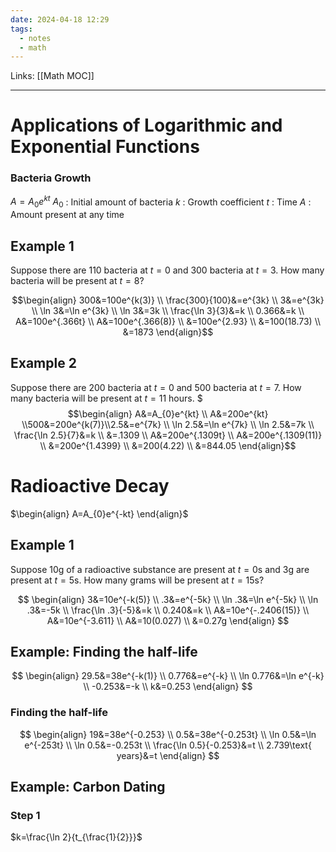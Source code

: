```yaml
---
date: 2024-04-18 12:29
tags:
  - notes
  - math
---
```

Links: [[Math MOC]]

---

# Applications of Logarithmic and Exponential Functions

### Bacteria Growth
$A=A_{0}e^{kt}$
$A_{0}$ : Initial amount of bacteria
$k$ : Growth coefficient
$t$ : Time
$A$ : Amount present at any time
## Example 1 
Suppose there are 110 bacteria at $t=0$ and 300 bacteria at $t=3$. How many bacteria will be present at $t=8$?

$$\begin{align} 300&=100e^{k(3)} \\ \frac{300}{100}&=e^{3k} \\ 3&=e^{3k} \\ \ln 3&=\ln e^{3k} \\ \ln 3&=3k \\ \frac{\ln 3}{3}&=k \\ 0.366&=k \\ A&=100e^{.366t} \\ A&=100e^{.366(8)} \\ &=100e^{2.93} \\ &=100(18.73) \\ &=1873 \end{align}$$
## Example 2

Suppose there are 200 bacteria at $t=0$ and 500 bacteria at $t=7$. How many bacteria will be present at $t=11$ hours.
$$$\begin{align} A&=A_{0}e^{kt} \\ A&=200e^{kt} \\500&=200e^{k(7)}\\2.5&=e^{7k} \\ \ln 2.5&=\ln e^{7k} \\ \ln 2.5&=7k \\ \frac{\ln 2.5}{7}&=k \\ &=.1309 \\ A&=200e^{.1309t} \\ A&=200e^{.1309(11)} \\ &=200e^{1.4399} \\ &=200(4.22) \\ &=844.05 \end{align}$$
# Radioactive Decay

$\begin{align} A=A_{0}e^{-kt} \end{align}$

## Example 1

Suppose 10g of a radioactive substance are present at $t=0$s and 3g are present at $t=5$s. How many grams will be present at $t=15$s?

$$
\begin{align}
3&=10e^{-k(5)} \\
.3&=e^{-5k} \\
\ln .3&=\ln e^{-5k} \\
\ln .3&=-5k \\
\frac{\ln .3}{-5}&=k \\
0.240&=k \\
A&=10e^{-.2406(15)} \\
A&=10e^{-3.611} \\
A&=10(0.027) \\
&=0.27g
\end{align}
$$
## Example: Finding the half-life

$$
\begin{align}
29.5&=38e^{-k(1)} \\
0.776&=e^{-k} \\
\ln 0.776&=\ln e^{-k} \\
-0.253&=-k \\
k&=0.253
\end{align}
$$
### Finding the half-life
$$
\begin{align}
19&=38e^{-0.253} \\
0.5&=38e^{-0.253t} \\
\ln 0.5&=\ln e^{-253t} \\
\ln 0.5&=-0.253t \\
\frac{\ln 0.5}{-0.253}&=t \\
2.739\text{ years}&=t
\end{align}
$$
## Example: Carbon Dating

### Step 1
$k=\frac{\ln 2}{t_{\frac{1}{2}}}$
